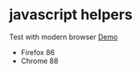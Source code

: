 # javascript helpers

<!-- [![aasaam](https://flat.badgen.net/badge/aasaam/software%20development%20group/0277bd?labelColor=000000&icon=https%3A%2F%2Fcdn.jsdelivr.net%2Fgh%2Faasaam%2Finformation%2Flogo%2Faasaam.svg)](https://github.com/aasaam)

[![travis](https://flat.badgen.net/travisjavascript-helpers)](https://travis-ci.orgjavascript-helpers)
[![coveralls](https://flat.badgen.net/coveralls/c/githubjavascript-helpers)](https://coveralls.io/githubjavascript-helpers)
[![dependencies](https://flat.badgen.net/david/depjavascript-helpers)](https://david-dm.orgjavascript-helpers)
[![dev-dependencies](https://flat.badgen.net/david/devjavascript-helpers)](https://david-dm.orgjavascript-helpers?type=dev)
[![vulnerabilities](https://flat.badgen.net/snykjavascript-helpers)](https://snyk.io/test/githubjavascript-helpers)

[![open-issues](https://flat.badgen.net/github/open-issuesjavascript-helpers)](https://github.comjavascript-helpers/issues)
[![open-pull-requests](https://flat.badgen.net/github/open-prsjavascript-helpers)](https://github.comjavascript-helpers/pulls)
[![npm](https://flat.badgen.net/npm/v/@js-helper)](https://www.npmjs.com/package/@js-helper)
[![types](https://flat.badgen.net/npm/types/@aasaam/information)](https://www.npmjs.com/package/@aasaam/information)
[![license](https://flat.badgen.net/github/licensejavascript-helpers)](./LICENSE)

## Requirements

Modern browser support [Intl](https://caniuse.com/#feat=mdn-javascript_builtins_intl). -->

Test with modern browser [Demo](https://mhf-ir.github.io/test-gha/test.html)

- Firefox 86
- Chrome 88
